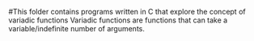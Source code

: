 #This folder contains programs written in C that explore the concept of variadic functions
Variadic functions are functions that can take a variable/indefinite number of arguments.
